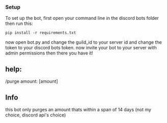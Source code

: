 ### Setup
To set up the bot, first open your command line in the discord bots folder then run this:
```
pip install -r requirements.txt
```
now open bot.py and change the guild_id to your server id and change the token to your discord bots token.
now invite your bot to your server with admin permissions then there you have it!

## help:
/purge amount: [amount]

## Info
this bot only purges an amount thats within a span of 14 days (not my choice, discord api's choice)
